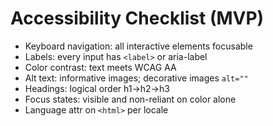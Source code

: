 # Accessibility Checklist (MVP)

- Keyboard navigation: all interactive elements focusable
- Labels: every input has `<label>` or aria-label
- Color contrast: text meets WCAG AA
- Alt text: informative images; decorative images `alt=""`
- Headings: logical order h1→h2→h3
- Focus states: visible and non-reliant on color alone
- Language attr on `<html>` per locale
